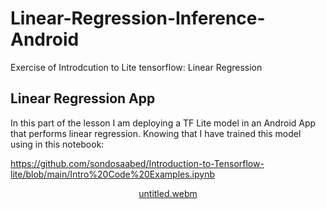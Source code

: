 # Linear-Regression-Inference-Android
Exercise of Introdcution to Lite tensorflow: Linear Regression

## Linear Regression App

In this part of the lesson I am deploying a TF Lite model in an Android App that performs linear regression. Knowing that I have trained this model using in this notebook:

https://github.com/sondosaabed/Introduction-to-Tensorflow-lite/blob/main/Intro%20Code%20Examples.ipynb 

<div align=center>

  
[untitled.webm](https://github.com/sondosaabed/Linear-Regression-Inference-Android/assets/65151701/3234fc86-315c-43af-8102-78a3220ce088)

</div>

